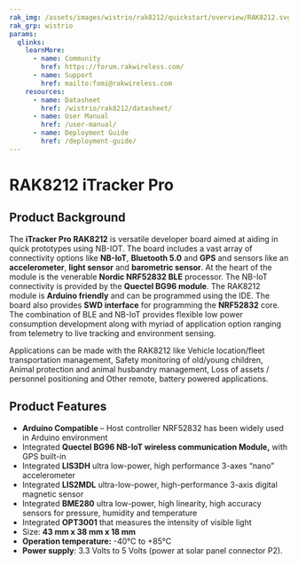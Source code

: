 ```yaml
---
rak_img: /assets/images/wistrio/rak8212/quickstart/overview/RAK8212.svg
rak_grp: wistrio
params:
  qlinks:
    learnMore:
      - name: Community
        href: https://forum.rakwireless.com/
      - name: Support
        href: mailto:fomi@rakwireless.com
    resources:
      - name: Datasheet
        href: /wistrio/rak8212/datasheet/
      - name: User Manual
        href: /user-manual/
      - name: Deployment Guide
        href: /deployment-guide/
---
```


# RAK8212 iTracker Pro

<rk-img
  src="/assets/images/wistrio/rak8212/quickstart/overview/mbu3h7u9ykxyd0yfzkln.jpg"
  width="40%"
  figure-number="1"
  caption="RAK8212 iTracker Pro"
/>

## Product Background

The **iTracker Pro RAK8212** is versatile developer board aimed at aiding in quick prototypes using NB-IOT. The board includes
a vast array of connectivity options like **NB-IoT**, **Bluetooth 5.0** and **GPS** and sensors like an **accelerometer**, **light sensor** and **barometric sensor**. At the heart of the module is the venerable **Nordic NRF52832 BLE** processor. The NB-IoT connectivity
is provided by the **Quectel BG96 module**. The RAK8212 module is **Arduino friendly** and can be programmed using the IDE.
The board also provides **SWD interface** for programming the **NRF52832** core. The combination of BLE and NB-IoT
provides flexible low power consumption development along with myriad of application option ranging from telemetry to
live tracking and environment sensing.

Applications can be made with the RAK8212 like Vehicle location/fleet transportation management, Safety monitoring of old/young children, Animal protection and animal husbandry management, Loss of assets / personnel positioning and Other remote, battery powered applications.

<rk-btn
  src="/wistrio/rak8212/quickstart/"
  label="Get Started with RAK8212 iTracker Pro"
/>

<rk-quick-links :params="$frontmatter.params.qlinks" />

## Product Features

- **Arduino Compatible** – Host controller NRF52832 has been widely used in Arduino environment
- Integrated **Quectel BG96 NB-IoT wireless communication Module,** with GPS built-in
- Integrated **LIS3DH** ultra low-power, high performance 3-axes “nano” accelerometer
- Integrated **LIS2MDL** ultra-low-power, high-performance 3-axis digital magnetic sensor
- Integrated **BME280** ultra low-power, high linearity, high accuracy sensors for pressure, humidity and temperature
- Integrated **OPT3001** that measures the intensity of visible light
- Size: **43 mm x 38 mm x 18 mm**
- **Operation temperature:** -40°C to +85°C
- **Power supply**: 3.3 Volts to 5 Volts (power at solar panel connector P2).

<rk-btn
  src="https://store.rakwireless.com/products/rak8212-itracker-pro"
  label="Buy a RAK8212 iTracker Pro"
  _blank
/>